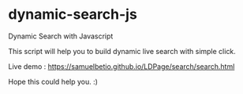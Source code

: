 # dynamic-search-js
Dynamic Search with Javascript

This script will help you to build dynamic live search with simple click.

Live demo :
https://samuelbetio.github.io/LDPage/search/search.html

Hope this could help you. :)
